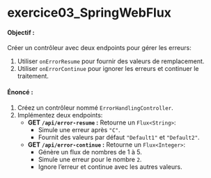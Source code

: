 # exercice03_SpringWebFlux

#### **Objectif :**
Créer un contrôleur avec deux endpoints pour gérer les erreurs:
1. Utiliser `onErrorResume` pour fournir des valeurs de remplacement.
2. Utiliser `onErrorContinue` pour ignorer les erreurs et continuer le traitement.

#### **Énoncé :**
1. Créez un contrôleur nommé `ErrorHandlingController`.
2. Implémentez deux endpoints:
    - **GET `/api/error-resume` :** Retourne un `Flux<String>`:
        - Simule une erreur après `"C"`.
        - Fournit des valeurs par défaut `"Default1"` et `"Default2"`.
    - **GET `/api/error-continue` :** Retourne un `Flux<Integer>`:
        - Génère un flux de nombres de 1 à 5.
        - Simule une erreur pour le nombre `2`.
        - Ignore l’erreur et continue avec les autres valeurs.
